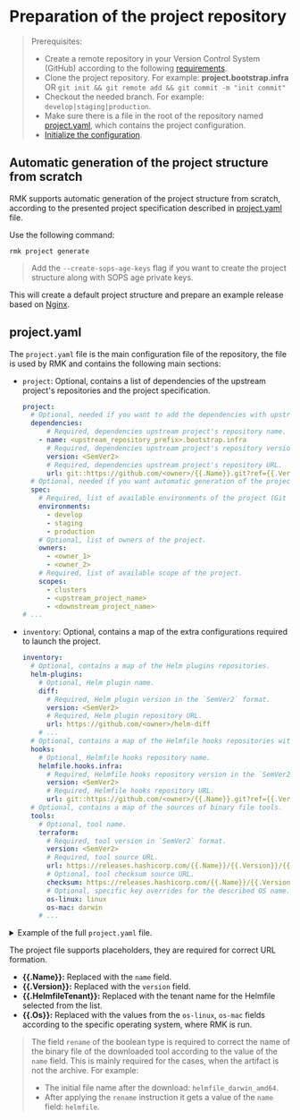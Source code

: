 # Preparation of the project repository

> Prerequisites:
> 
> - Create a remote repository in your Version Control System (GitHub) according to the following [requirements](requirement-for-project-repository.md#requirement-for-project-repository).
> - Clone the project repository. For example: **project.bootstrap.infra** OR `git init && git remote add && git commit -m "init commit"`
> - Checkout the needed branch. For example: `develop|staging|production`.
> - Make sure there is a file in the root of the repository named [project.yaml](#projectyaml), which contains the project configuration.
> - [Initialize the configuration](../configuration-management/configuration-management.md#initialization-of-rmk-configuration).

## Automatic generation of the project structure from scratch

RMK supports automatic generation of the project structure from scratch, according to the presented project specification described in [project.yaml](#projectyaml) file.

Use the following command:

```shell
rmk project generate
```

> Add the `--create-sops-age-keys` flag if you want to create the project structure along with SOPS age private keys.

This will create a default project structure and prepare an example release based on [Nginx](https://nginx.org/).

## project.yaml

The `project.yaml` file is the main configuration file of the repository, the file is used by RMK
and contains the following main sections:

[//]: # (  TODO ACTUALIZE)

* `project`: Optional, contains a list of dependencies of the upstream project's repositories and the project specification.

  ```yaml
  project:
    # Optional, needed if you want to add the dependencies with upstream projects to the downstream project.
    dependencies:
        # Required, dependencies upstream project's repository name.
      - name: <upstream_repository_prefix>.bootstrap.infra
        # Required, dependencies upstream project's repository version in `SemVer2` format, also can be a branch name or a commit hash.
        version: <SemVer2>
        # Required, dependencies upstream project's repository URL.
        url: git::https://github.com/<owner>/{{.Name}}.git?ref={{.Version}}    
    # Optional, needed if you want automatic generation of the project structure from scratch.
    spec:
      # Required, list of available environments of the project (Git branches). 
      environments:
        - develop
        - staging
        - production
      # Optional, list of owners of the project.
      owners:
        - <owner_1>
        - <owner_2>
      # Required, list of available scope of the project.
      scopes:
        - clusters
        - <upstream_project_name>
        - <downstream_project_name>
  # ... 
  ```

[//]: # (  TODO ACTUALIZE)

* `inventory`: Optional, contains a map of the extra configurations required to launch the project.

  ```yaml
  inventory:
    # Optional, contains a map of the Helm plugins repositories.
    helm-plugins:
      # Optional, Helm plugin name.
      diff:
        # Required, Helm plugin version in the `SemVer2` format.
        version: <SemVer2>
        # Required, Helm plugin repository URL.
        url: https://github.com/<owner>/helm-diff
      # ...
    # Optional, contains a map of the Helmfile hooks repositories with shell scripts.
    hooks:
      # Optional, Helmfile hooks repository name.
      helmfile.hooks.infra:
        # Required, Helmfile hooks repository version in the `SemVer2` format.
        version: <SemVer2>
        # Required, Helmfile hooks repository URL.
        url: git::https://github.com/<owner>/{{.Name}}.git?ref={{.Version}}
    # Optional, contains a map of the sources of binary file tools.
    tools:
      # Optional, tool name.
      terraform:
        # Required, tool version in `SemVer2` format.
        version: <SemVer2>
        # Required, tool source URL.
        url: https://releases.hashicorp.com/{{.Name}}/{{.Version}}/{{.Name}}_{{.Version}}_{{.Os}}_amd64.zip
        # Optional, tool checksum source URL.
        checksum: https://releases.hashicorp.com/{{.Name}}/{{.Version}}/{{.Name}}_{{.Version}}_SHA256SUMS
        # Optional, specific key overrides for the described OS name.
        os-linux: linux
        os-mac: darwin
      # ...
  ```
<details>
  <summary>Example of the full <code>project.yaml</code> file.</summary>

[//]: # (  TODO ACTUALIZE)

```yaml
project:
  dependencies:
    - name: deps.bootstrap.infra
      version: v2.17.0
      url: git::https://github.com/edenlabllc/{{.Name}}.git?ref={{.Version}}
  spec:
    environments:
      - develop
      - staging
      - production
    owners:
      - owner1
      - owner2
    scopes:
      - clusters
      - deps
      - project1
inventory:
  helm-plugins:
    diff:
      version: v3.8.1
      url: https://github.com/databus23/helm-diff
    secrets:
      version: v4.5.0
      url: https://github.com/jkroepke/helm-secrets
  hooks:
    helmfile.hooks.infra:
      version: v1.18.0
      url: git::https://github.com/edenlabllc/{{.Name}}.git?ref={{.Version}}
  tools:
    terraform:
      version: 1.0.2
      url: https://releases.hashicorp.com/{{.Name}}/{{.Version}}/{{.Name}}_{{.Version}}_{{.Os}}_amd64.zip
      checksum: https://releases.hashicorp.com/{{.Name}}/{{.Version}}/{{.Name}}_{{.Version}}_SHA256SUMS
      os-linux: linux
      os-mac: darwin
    kubectl:
      version: 1.27.6
      url: https://dl.k8s.io/release/v{{.Version}}/bin/{{.Os}}/amd64/{{.Name}}
      checksum: https://dl.k8s.io/release/v{{.Version}}/bin/{{.Os}}/amd64/{{.Name}}.sha256
      os-linux: linux
      os-mac: darwin
    helm:
      version: 3.10.3
      url: https://get.helm.sh/{{.Name}}-v{{.Version}}-{{.Os}}-amd64.tar.gz
      checksum: https://get.helm.sh/{{.Name}}-v{{.Version}}-{{.Os}}-amd64.tar.gz.sha256sum
      os-linux: linux
      os-mac: darwin
    helmfile:
      version: 0.157.0
      url: https://github.com/{{.Name}}/{{.Name}}/releases/download/v{{.Version}}/{{.Name}}_{{.Version}}_{{.Os}}_amd64.tar.gz
      checksum: https://github.com/{{.Name}}/{{.Name}}/releases/download/v{{.Version}}/{{.Name}}_{{.Version}}_checksums.txt
      os-linux: linux
      os-mac: darwin
    jq:
      version: 1.7
      url: https://github.com/jqlang/{{.Name}}/releases/download/{{.Name}}-{{.Version}}/{{.Name}}-{{.Os}}
      os-linux: linux-amd64
      os-mac: macos-amd64
      rename: true
    sops:
      version: 3.8.1
      url: https://github.com/getsops/{{.Name}}/releases/download/v{{.Version}}/{{.Name}}-v{{.Version}}.{{.Os}}
      os-linux: linux.amd64
      os-mac: darwin
      rename: true
    age:
      version: 1.1.1
      url: https://github.com/FiloSottile/{{.Name}}/releases/download/v{{.Version}}/{{.Name}}-v{{.Version}}-{{.Os}}-amd64.tar.gz
      os-linux: linux
      os-mac: darwin
    k3d:
      version: 5.6.0
      url: https://github.com/k3d-io/{{.Name}}/releases/download/v{{.Version}}/{{.Name}}-{{.Os}}-amd64
      os-linux: linux
      os-mac: darwin
      rename: true
    yq:
      version: 4.35.2
      url: https://github.com/mikefarah/{{.Name}}/releases/download/v{{.Version}}/{{.Name}}_{{.Os}}_amd64
      os-linux: linux
      os-mac: darwin
      rename: true
```

</details>

The project file supports placeholders, they are required for correct URL formation.

* **{{.Name}}:** Replaced with the `name` field.
* **{{.Version}}:** Replaced with the `version` field.
* **{{.HelmfileTenant}}:** Replaced with the tenant name for the Helmfile selected from the list.
* **{{.Os}}:** Replaced with the values from the `os-linux`, `os-mac` fields according to the specific operating system, where RMK is run.

> The field `rename` of the boolean type is required to correct the name of the binary file of the downloaded tool
> according to the value of the `name` field. This is mainly required for the cases, when the artifact is not the archive.
> For example:
> 
> - The initial file name after the download: `helmfile_darwin_amd64`.
> - After applying the `rename` instruction it gets a value of the `name` field: `helmfile`.
